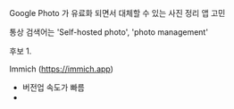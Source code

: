 

Google Photo 가 유료화 되면서 대체할 수 있는 사진 정리 앱 고민

통상 검색어는 'Self-hosted photo', 'photo management'



후보 1. 

 Immich (https://immich.app)

 -  버전업 속도가 빠름 
 - 